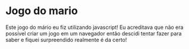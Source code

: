 # Jogo do mario
Este jogo do mário eu fiz utilizando javascript! Eu acreditava que não era possível criar um jogo
em um navegador então descidi tentar fazer para saber e fiquei surpreendido realmente é da certo!
